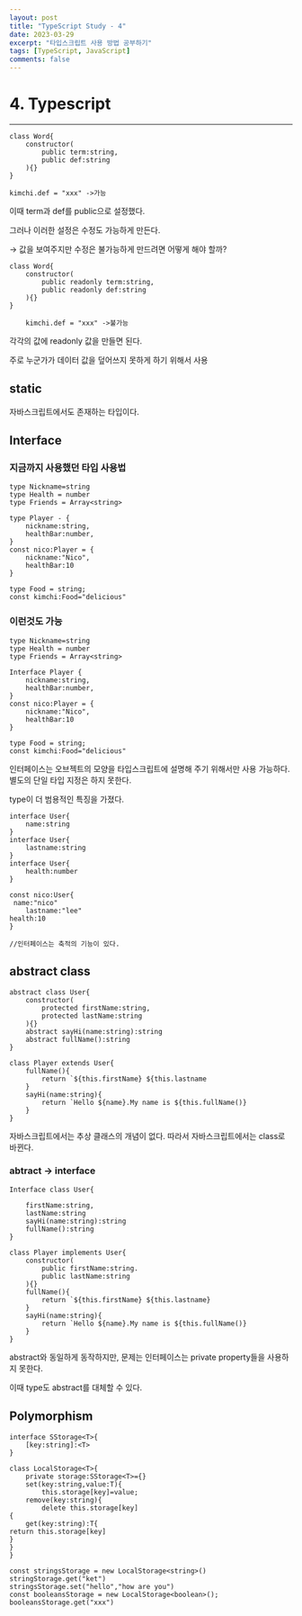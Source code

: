 ```yaml
---
layout: post
title: "TypeScript Study - 4"
date: 2023-03-29
excerpt: "타입스크립트 사용 방법 공부하기"
tags: [TypeScript, JavaScript]
comments: false
---
```


# 4. Typescript

---

```tsx
class Word{
	constructor(
		public term:string,
		public def:string
	){}
}

kimchi.def = "xxx" ->가능
```

이때 term과 def를 public으로 설정했다.

그러나 이러한 설정은 수정도 가능하게 만든다.

→ 값을 보여주지만 수정은 불가능하게 만드려면 어떻게 해야 할까?

```tsx
class Word{
	constructor(
		public readonly term:string,
		public readonly def:string
	){}
}

	kimchi.def = "xxx" ->불가능
```

각각의 값에 readonly 값을 만들면 된다.

주로 누군가가 데이터 값을 덮어쓰지 못하게 하기 위해서 사용

## static

자바스크립트에서도 존재하는 타입이다.

## Interface

### 지금까지 사용했던 타입 사용법

```tsx
type Nickname=string
type Health = number
type Friends = Array<string>

type Player - {
	nickname:string,
	healthBar:number,
}
const nico:Player = {
	nickname:"Nico",
	healthBar:10
}

type Food = string;
const kimchi:Food="delicious"
```

### 이런것도 가능

```tsx
type Nickname=string
type Health = number
type Friends = Array<string>

Interface Player {
	nickname:string,
	healthBar:number,
}
const nico:Player = {
	nickname:"Nico",
	healthBar:10
}

type Food = string;
const kimchi:Food="delicious"
```

인터페이스는 오브젝트의 모양을 타입스크립트에 설명해 주기 위해서만 사용 가능하다. 별도의 단일 타입 지정은 하지 못한다.

type이 더 범용적인 특징을 가졌다.

```tsx
interface User{
	name:string
}
interface User{
	lastname:string
}
interface User{
	health:number
}

const nico:User{
 name:"nico"
	lastname:"lee"
health:10
}

//인터페이스는 축적의 기능이 있다.
```

## abstract class

```tsx
abstract class User{
	constructor(
		protected firstName:string,
		protected lastName:string	
	){}
	abstract sayHi(name:string):string
	abstract fullName():string
}

class Player extends User{
	fullName(){
		return `${this.firstName} ${this.lastname
	}
	sayHi(name:string){
		return `Hello ${name}.My name is ${this.fullName()}
	}
}
```

자바스크립트에서는 추상 클래스의 개념이 없다. 따라서 자바스크립트에서는 class로 바뀐다.

### abtract → interface

```tsx
Interface class User{
	
	firstName:string,
	lastName:string	
	sayHi(name:string):string
	fullName():string
}

class Player implements User{
	constructor(
		public firstName:string.
		public lastName:string
	){}
	fullName(){
		return `${this.firstName} ${this.lastname}
	}
	sayHi(name:string){
		return `Hello ${name}.My name is ${this.fullName()}
	}
}
```

abstract와 동일하게 동작하지만, 문제는 인터페이스는 private property들을 사용하지 못한다.

이때 type도 abstract를 대체할 수 있다.

## Polymorphism

```tsx
interface SStorage<T>{
	[key:string]:<T>
}

class LocalStorage<T>{
	private storage:SStorage<T>={}
	set(key:string,value:T){
		this.storage[key]=value;
	remove(key:string){
		delete this.storage[key]
{
	get(key:string):T{
return this.storage[key]
}	
}
}

const stringsStorage = new LocalStorage<string>()
stringStorage.get("ket")
stringsStorage.set("hello","how are you")
const booleansStorage = new LocalStorage<boolean>();
booleansStorage.get("xxx")

```